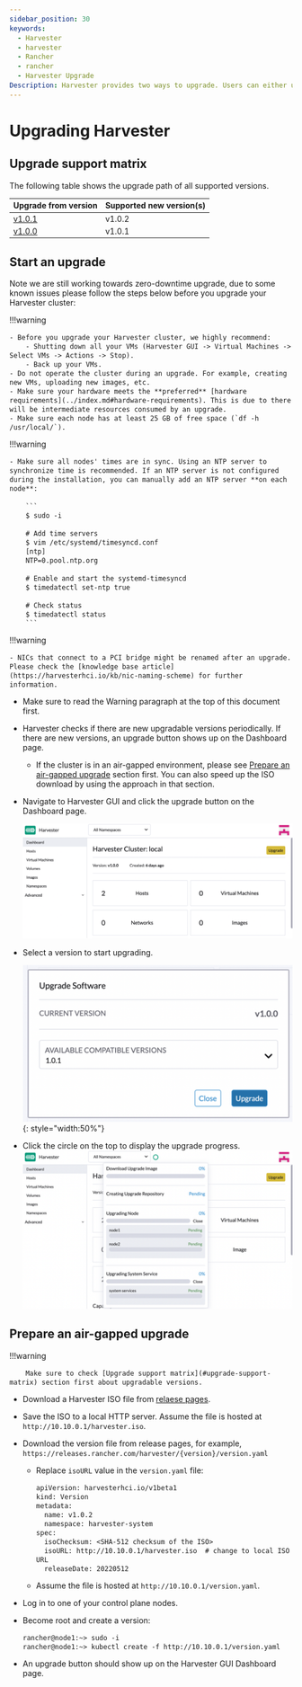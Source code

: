 ```yaml
---
sidebar_position: 30
keywords:
  - Harvester
  - harvester
  - Rancher
  - rancher
  - Harvester Upgrade
Description: Harvester provides two ways to upgrade. Users can either upgrade using the ISO image or upgrade through the UI.
---
```


# Upgrading Harvester

## Upgrade support matrix

The following table shows the upgrade path of all supported versions.

| Upgrade from version | Supported new version(s) |
|----------------------|--------------------------|
| [v1.0.1](./v1-0-1-to-v1-0-2.md) | v1.0.2        |
| [v1.0.0](./v1-0-0-to-v1-0-1.md) | v1.0.1        |

## Start an upgrade

Note we are still working towards zero-downtime upgrade, due to some known issues please follow the steps below before you upgrade your Harvester cluster:

!!!warning

    - Before you upgrade your Harvester cluster, we highly recommend:
        - Shutting down all your VMs (Harvester GUI -> Virtual Machines -> Select VMs -> Actions -> Stop).
        - Back up your VMs.
    - Do not operate the cluster during an upgrade. For example, creating new VMs, uploading new images, etc.
    - Make sure your hardware meets the **preferred** [hardware requirements](../index.md#hardware-requirements). This is due to there will be intermediate resources consumed by an upgrade.
    - Make sure each node has at least 25 GB of free space (`df -h /usr/local/`).

!!!warning

    - Make sure all nodes' times are in sync. Using an NTP server to synchronize time is recommended. If an NTP server is not configured during the installation, you can manually add an NTP server **on each node**:

        ```
        $ sudo -i

        # Add time servers
        $ vim /etc/systemd/timesyncd.conf
        [ntp]
        NTP=0.pool.ntp.org

        # Enable and start the systemd-timesyncd
        $ timedatectl set-ntp true

        # Check status
        $ timedatectl status
        ```

!!!warning

    - NICs that connect to a PCI bridge might be renamed after an upgrade. Please check the [knowledge base article](https://harvesterhci.io/kb/nic-naming-scheme) for further information.


- Make sure to read the Warning paragraph at the top of this document first.
- Harvester checks if there are new upgradable versions periodically. If there are new versions, an upgrade button shows up on the Dashboard page.
    - If the cluster is in an air-gapped environment, please see [Prepare an air-gapped upgrade](#prepare-an-air-gapped-upgrade) section first. You can also speed up the ISO download by using the approach in that section.
- Navigate to Harvester GUI and click the upgrade button on the Dashboard page.

    ![](./assets/upgrade_button.png)

- Select a version to start upgrading.

    ![](./assets/upgrade_select_version.png){: style="width:50%"}

- Click the circle on the top to display the upgrade progress.
    ![](./assets/upgrade_progress.png)


## Prepare an air-gapped upgrade

!!!warning

        Make sure to check [Upgrade support matrix](#upgrade-support-matrix) section first about upgradable versions.

- Download a Harvester ISO file from [relaese pages](https://github.com/harvester/harvester/releases).
- Save the ISO to a local HTTP server. Assume the file is hosted at `http://10.10.0.1/harvester.iso`.
- Download the version file from release pages, for example, `https://releases.rancher.com/harvester/{version}/version.yaml`

    - Replace `isoURL` value in the `version.yaml` file:

        ```
        apiVersion: harvesterhci.io/v1beta1
        kind: Version
        metadata:
          name: v1.0.2
          namespace: harvester-system
        spec:
          isoChecksum: <SHA-512 checksum of the ISO> 
          isoURL: http://10.10.0.1/harvester.iso  # change to local ISO URL
          releaseDate: 20220512
        ```

    - Assume the file is hosted at `http://10.10.0.1/version.yaml`.

- Log in to one of your control plane nodes.
- Become root and create a version:

    ```
    rancher@node1:~> sudo -i
    rancher@node1:~> kubectl create -f http://10.10.0.1/version.yaml
    ```

- An upgrade button should show up on the Harvester GUI Dashboard page.
